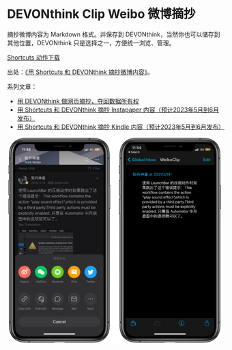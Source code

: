 # DEVONthink Clip Weibo 微博摘抄

摘抄微博内容为 Markdown 格式。并保存到 DEVONthink，当然你也可以储存到其他位置，DEVONthink 只是选择之一，方便统一浏览、管理。

[Shortcuts 动作下载](https://www.icloud.com/shortcuts/cd70cbb014b84f9d89e23d3710c68e91)

出处：[《用 Shortcuts 和 DEVONthink 摘抄微博内容》](https://utgd.net/article/9690)。

系列文章：

- [用 DEVONthink 做网页摘抄，夺回数据所有权](https://utgd.net/article/20106/)
- [用 Shortcuts 和 DEVONthink 摘抄 Instapaper 内容（预计2023年5月到6月发布）](https://utgd.net/article/20148)
- [用 Shortcuts 和 DEVONthink 摘抄 Kindle 内容（预计2023年5月到6月发布）](https://utgd.net/article/20149)

![title](img.png)